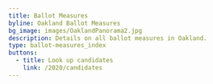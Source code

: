 ```yaml
---
title: Ballot Measures
byline: Oakland Ballot Measures
bg_image: images/OaklandPanorama2.jpg
description: Details on all ballot measures in Oakland.
type: ballot-measures_index
buttons:
  - title: Look up candidates
    link: /2020/candidates
---
```

